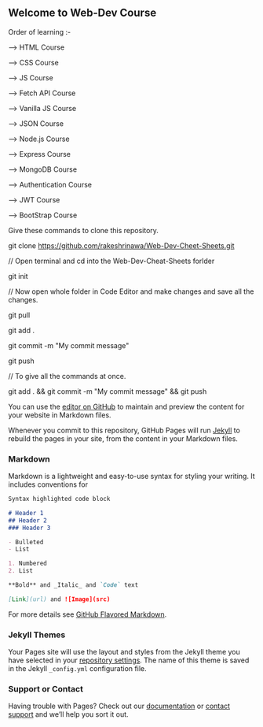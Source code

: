 ## Welcome to Web-Dev Course

Order of learning :-

--> HTML Course

--> CSS Course

--> JS Course

--> Fetch API Course

--> Vanilla JS Course

--> JSON Course
    
--> Node.js Course

--> Express Course

--> MongoDB Course

--> Authentication Course

--> JWT Course

-->  BootStrap Course 


Give these commands to clone this repository.

git clone https://github.com/rakeshrinawa/Web-Dev-Cheet-Sheets.git

// Open terminal and cd into the Web-Dev-Cheat-Sheets forlder

git init

// Now open whole folder in Code Editor and make changes and save all the changes.

git pull

git add .

git commit -m "My commit message"

git push

// To give all the commands at once.

git add . && git commit -m "My commit message" && git push


You can use the [editor on GitHub](https://github.com/rakeshrinawa/Web-Dev-Cheet-Sheets/edit/master/README.md) to maintain and preview the content for your website in Markdown files.

Whenever you commit to this repository, GitHub Pages will run [Jekyll](https://jekyllrb.com/) to rebuild the pages in your site, from the content in your Markdown files.

### Markdown

Markdown is a lightweight and easy-to-use syntax for styling your writing. It includes conventions for

```markdown
Syntax highlighted code block

# Header 1
## Header 2
### Header 3

- Bulleted
- List

1. Numbered
2. List

**Bold** and _Italic_ and `Code` text

[Link](url) and ![Image](src)
```

For more details see [GitHub Flavored Markdown](https://guides.github.com/features/mastering-markdown/).

### Jekyll Themes

Your Pages site will use the layout and styles from the Jekyll theme you have selected in your [repository settings](https://github.com/rakeshrinawa/Web-Dev-Cheet-Sheets/settings). The name of this theme is saved in the Jekyll `_config.yml` configuration file.

### Support or Contact

Having trouble with Pages? Check out our [documentation](https://help.github.com/categories/github-pages-basics/) or [contact support](https://github.com/contact) and we’ll help you sort it out.
